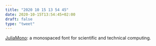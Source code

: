 ```yaml
---
title: "2020 10 15 13 54 45"
date: 2020-10-15T13:54:45+02:00
draft: false
type: "tweet"
---
```

[JuliaMono](https://juliamono.netlify.app/): a monospaced font for scientific and technical computing.
